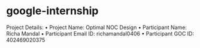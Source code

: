 # google-internship
Project Details:
• Project Name: Optimal NOC Design
• Participant Name: Richa Mandal
• Participant Email ID: richamandal0406
• Participant GOC ID: 402469020375
